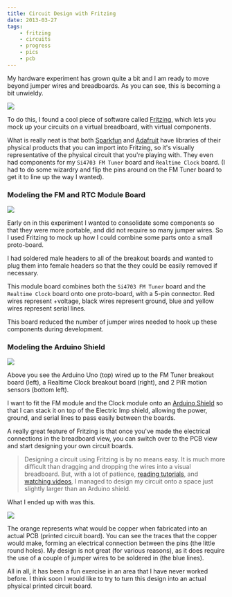 ```yaml
---
title: Circuit Design with Fritzing 
date: 2013-03-27
tags:
    - fritzing    
    - circuits
    - progress
    - pics
    - pcb
---
```


My hardware experiment has grown quite a bit and I am ready to move beyond jumper wires and breadboards.  As you can see, this is becoming a bit unwieldy.

![](http://draft.smartamp.brace.io/pictures/2013/arduino-pir-radio-breadboard/arduino-pir-radio-breadboard-medium.jpg)

To do this, I found a cool piece of software called [Fritzing](http://fritzing.org/), which lets you mock up your circuits on a virtual breadboard, with virtual components.

What is really neat is that both [Sparkfun](https://github.com/sparkfun/Fritzing_Parts) and [Adafruit](https://github.com/adafruit/Fritzing-Library) have libraries of their physical products that you can import into Fritzing, so it's visually representative of the physical circuit that you're playing with.  They even had components for my `Si4703 FM Tuner` board and `Realtime Clock` board.  (I had to do some wizardry and flip the pins around on the FM Tuner board to get it to line up the way I wanted).

### Modeling the FM and RTC Module Board

![](http://draft.smartamp.brace.io/pictures/sketches/fritzing-radio-clock-jackboard/fritzing-radio-clock-jackboard-medium.png)

Early on in this experiment I wanted to consolidate some components so that they were more portable, and did not require so many jumper wires.  So I used Fritzing to mock up how I could combine some parts onto a small proto-board.

I had soldered male headers to all of the breakout boards and wanted to plug them into female headers so that the they could be easily removed if necessary.  

This module board combines both the `Si4703 FM Tuner` board and the `Realtime Clock` board onto one proto-board, with a 5-pin connector.  Red wires represent +voltage, black wires represent ground, blue and yellow wires represent serial lines. 

This board reduced the number of jumper wires needed to hook up these components during development.

<!-- more -->

### Modeling the Arduino Shield

![](http://draft.smartamp.brace.io/pictures/sketches/fritzing-motion-radio-v1-breadboard/fritzing-motion-radio-v1-breadboard-medium.png)

Above you see the Arduino Uno (top) wired up to the FM Tuner breakout board (left), a Realtime Clock breakout board (right), and 2 PIR motion sensors (bottom left).

I want to fit the FM module and the Clock module onto an [Arduino Shield](http://shieldlist.org/) so that I can stack it on top of the Electric Imp shield, allowing the power, ground, and serial lines to pass easily between the boards.

A really great feature of Fritzing is that once you've made the electrical connections in the breadboard view, you can switch over to the PCB view and start designing your own circuit boards.

> Designing a circuit using Fritzing is by no means easy. It is much more difficult than dragging and dropping the wires into a visual breadboard.  But, with a lot of patience, [reading tutorials](http://fritzing.org/learning/tutorials/designing-pcb/), and [watching videos](https://www.youtube.com/watch?v=eHU-pF5gSnQ), I managed to design my circuit onto a space just slightly larger than an Arduino shield.

What I ended up with was this.

![](http://draft.smartamp.brace.io/pictures/sketches/fritzing-motion-radio-pcb-r2/fritzing-motion-radio-pcb-r2-medium.jpg)

The orange represents what would be copper when fabricated into an actual PCB (printed circuit board).  You can see the traces that the copper would make, forming an electrical connection between the pins (the little round holes).  My design is not great (for various reasons), as it does require the use of a couple of jumper wires to be soldered in (the blue lines).

All in all, it has been a fun exercise in an area that I have never worked before. I think soon I would like to try to turn this design into an actual physical printed circuit board.









